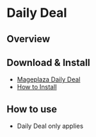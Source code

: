 # Daily Deal
## Overview



## Download & Install
- [Mageplaza Daily Deal]()
- [How to Install](https://www.mageplaza.com/install-magento-2-extension/)

## How to use
* Daily Deal only applies 




